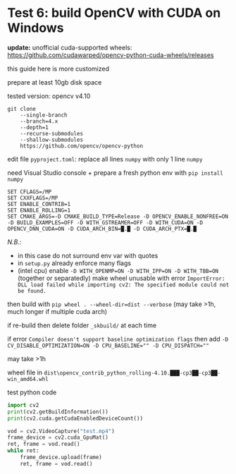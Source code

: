 # Test 6: build OpenCV with CUDA on Windows

**update:** unofficial cuda-supported wheels: https://github.com/cudawarped/opencv-python-cuda-wheels/releases

this guide here is more customized

prepare at least 10gb disk space

tested version: opencv v4.10
```
git clone
	--single-branch
	--branch=4.x
	--depth=1
	--recurse-submodules
	--shallow-submodules
	https://github.com/opencv/opencv-python
```
edit file `pyproject.toml`: replace all lines `numpy` with only 1 line `numpy`

need Visual Studio console + prepare a fresh python env with `pip install numpy`
```batchfile
SET CFLAGS=/MP
SET CXXFLAGS=/MP
SET ENABLE_CONTRIB=1
SET ENABLE_ROLLING=1
SET CMAKE_ARGS=-D CMAKE_BUILD_TYPE=Release -D OPENCV_ENABLE_NONFREE=ON -D BUILD_EXAMPLES=OFF -D WITH_GSTREAMER=OFF -D WITH_CUDA=ON -D OPENCV_DNN_CUDA=ON -D CUDA_ARCH_BIN=█.█ -D CUDA_ARCH_PTX=█.█
```
*N.B.*:
- in this case do not surround env var with quotes
- in `setup.py` already enforce many flags
- (intel cpu) enable `-D WITH_OPENMP=ON -D WITH_IPP=ON -D WITH_TBB=ON` (together or separatedly) make wheel unusable with error `ImportError: DLL load failed while importing cv2: The specified module could not be found.`

then build with `pip wheel . --wheel-dir=dist --verbose` (may take >1h, much longer if multiple cuda arch)

if re-build then delete folder `_skbuild/` at each time

if error `Compiler doesn't support baseline optimization flags` then add `-D CV_DISABLE_OPTIMIZATION=ON -D CPU_BASELINE="" -D CPU_DISPATCH=""`

may take >1h

wheel file in `dist\opencv_contrib_python_rolling-4.10.███-cp3██-cp3██-win_amd64.whl`

test python code
```python
import cv2
print(cv2.getBuildInformation())
print(cv2.cuda.getCudaEnabledDeviceCount())

vod = cv2.VideoCapture("test.mp4")
frame_device = cv2.cuda_GpuMat()
ret, frame = vod.read()
while ret:
	frame_device.upload(frame)
	ret, frame = vod.read()
```
